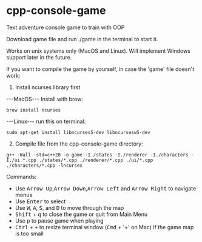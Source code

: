 # cpp-console-game
Text adventure console game to train with OOP

Download game file and run ./game in the terminal to start it.

Works on unix systems only (MacOS and Linux).
Will implement Windows support later in the future.

If you want to compile the game by yourself, in case the 'game' file doesn't work:

1) Install ncurses library first

---MacOS---
Install with brew:

`brew install ncurses`


---Linux---
run this on terminal:


`sudo apt-get install libncurses5-dev libncursesw5-dev`

2) Compile file from the cpp-console-game directory:

`g++ -Wall -std=c++20 -o game -I./states -I./renderer -I./characters -I./ui *.cpp ./states/*.cpp ./renderer/*.cpp ./ui/*.cpp ./characters/*.cpp -lncurses`


Commands:
- Use <kbd>Arrow Up</kbd>,<kbd>Arrow Down</kbd>,<kbd>Arrow Left</kbd> and <kbd>Arrow Right</kbd> to navigate menus
- Use <kbd>Enter</kbd> to select
- Use <kbd>W</kbd>, <kbd>A</kbd>, <kbd>S</kbd>, and <kbd>D</kbd> to move through the map
- <kbd>Shift</kbd> + <kbd>q</kbd> to close the game or quit from Main Menu
- Use p to pause game when playing
- <kbd>Ctrl</kbd> + <kbd>+</kbd> to resize terminal window (<kbd>Cmd</kbd> + '+' on Mac) if the
  game map is too small
